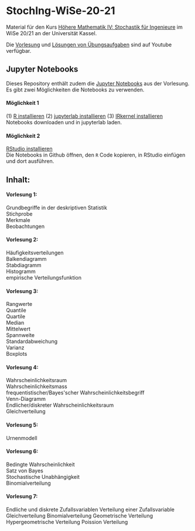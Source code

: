 # StochIng-WiSe-20-21

Material für den Kurs [Höhere Mathematik IV: Stochastik für Ingenieure](https://portal.uni-kassel.de/qisserver/rds?state=verpublish&status=init&vmfile=no&publishid=177662&moduleCall=webInfo&publishConfFile=webInfo&publishSubDir=veranstaltung) im WiSe 20/21 an der Universität Kassel.

Die [Vorlesung](https://www.youtube.com/playlist?list=PLIIRjhhOmUg9GPqUfvdhS0fU6XJ_b7YxT) und [Lösungen von Übungsaufgaben](https://www.youtube.com/playlist?list=PLIIRjhhOmUg8jyt5kQQpSBhHkLqykpnhJ) sind auf Youtube verfügbar.

## Jupyter Notebooks

Dieses Repository enthält zudem die [Jupyter Notebooks](https://github.com/PBrdng/StochIng-WiSe-20-21/tree/main/Notebooks) aus der Vorlesung.<br>
Es gibt zwei Möglichkeiten die Notebooks zu verwenden.


#### Möglichkeit 1

(1) [R installieren](https://www.r-project.org) (2) [jupyterlab installieren](https://jupyterlab.readthedocs.io/en/stable/getting_started/installation.html) (3) [IRkernel installieren](https://github.com/IRkernel/IRkernel)<br>
Notebooks downloaden und in jupyterlab laden.


#### Möglichkeit 2

[RStudio installieren](https://rstudio.com/products/rstudio/download/)<br>
Die Notebooks in Github öffnen, den `R` Code kopieren, in RStudio einfügen und dort ausführen.



## Inhalt:

#### Vorlesung 1:
Grundbegriffe in der deskriptiven Statistik<br>
Stichprobe<br>
Merkmale<br>
Beobachtungen

#### Vorlesung 2:
Häufigkeitsverteilungen<br>
Balkendiagramm<br>
Stabdiagramm<br>
Histogramm<br>
empirische Verteilungsfunktion

#### Vorlesung 3:
Rangwerte<br>
Quantile<br>
Quartile<br>
Median<br>
Mittelwert<br>
Spannweite<br>
Standardabweichung<br>
Varianz<br>
Boxplots

#### Vorlesung 4:
Wahrscheinlichkeitsraum<br>
Wahrscheinlichkeitsmass<br>
frequentistischer/Bayes'scher Wahrscheinlichkeitsbegriff<br>
Venn-Diagramm<br>
Endlicher/diskreter Wahrscheinlichkeitsraum<br>
Gleichverteilung

#### Vorlesung 5:
Urnenmodell<br>

#### Vorlesung 6:
Bedingte Wahrscheinlichkeit<br>
Satz von Bayes<br>
Stochastische Unabhängigkeit<br>
Binomialverteilung

#### Vorlesung 7:
Endliche und diskrete Zufallsvariablen
Verteilung einer Zufallsvariable
Gleichverteilung
Binomialverteilung
Geometrische Verteilung
Hypergeometrische Verteilung
Poission Verteilung
